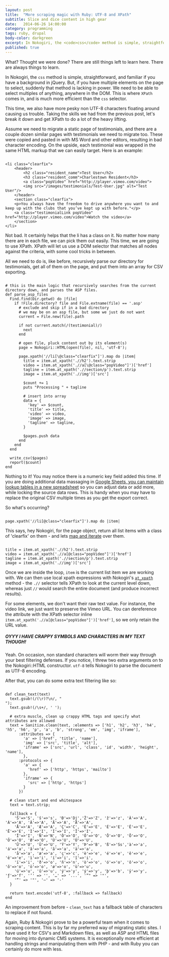 ```yaml
---
layout: post
title:  "More scraping magic with Ruby: UTF-8 and XPath"
subtitle: Slice and dice content in high gear
date:   2014-06-26 14:00:00
category: programming
tags: ruby, drupal
body-color: darkgreen
excerpt: In Nokogiri, the <code>css</code> method is simple, straightforward, and familiar if you have a background in jQuery. But, if you have multiple elements on the page to select, suddenly that method is lacking in power. We need to be able to select multiples of anything, anywhere in the DOM. This is where <code>XPath</code> comes in, and is much more efficient than the <code>css</code> selector.
published: true
---
```


What? Thought we were done? There are still things left to learn here. There are always things to learn.

In Nokogiri, the <code>css</code> method is simple, straightforward, and familiar if you have a background in jQuery. But, if you have multiple elements on the page to select, suddenly that method is lacking in power.
We need to be able to select multiples of anything, anywhere in the DOM. This is where <code>XPath</code> comes in, and is much more efficient than the <code>css</code> selector.

This time, we also have more pesky non UTF-8 characters floating around causing us trouble. Taking the skills we had from the previous post, let's break it down and get XPath to do a lot of the heavy lifting.

Assume we need to migrate a static page of testimonials, and there are a couple dozen similar pages with testimonials we need to migrate too. These were copied and pasted in with MS Word and other editors, resulting in bad character
encoding. On the upside, each testimonial was wrapped in the same HTML markup that we can easily target. Here is an example:

<pre class="language-markup"><code class="language-markup">
&lt;li class="clearfix"&gt;
    &lt;header&gt;
        &lt;h2 class="resident_name">Test User&lt;/h2&gt;
        &lt;h3 class="resident_comm">Charlestown Resident&lt;/h3&gt;
        &lt;a class="popVideo" href="http://player.vimeo.com/video"&gt;
        &lt;img src="/images/testimonials/Test-User.jpg" alt="Test User"/&gt;
    &lt;/header&gt;
    &lt;section class="clearfix"&gt;
    &lt;p>You always have the freedom to drive anywhere you want to and keep up with the clubs that you’ve kept up with before."&lt;/p&gt;
    &lt;a class="testimonialLink popVideo" href="http://player.vimeo.com/video">Watch the video&lt;/a&gt;
    &lt;/section&gt;
&lt;/li&gt;
</code></pre>

Not bad. It certainly helps that the li has a class on it. No matter how many there are in each file, we can pick them out easily. This time, we are going to use XPath. XPath will let us use a DOM selector that matches all nodes against the criteria, with some
cool tricks in between.

All we need to do is, like before, recursively parse our directory for testimonials, get all of them on the page, and put them into an array for CSV exporting.

<pre class="language-markup"><code class="language-ruby">
# this is the main logic that recursively searches from the current directory down, and parses the ASP files.
def parse_asp_files
  Find.find(Dir.getwd) do |file|
    if !File.directory? file and File.extname(file) == '.asp'
      # exclude and skip if in a bad directory
      # we may be on an asp file, but some we just do not want
      current = File.new(file).path

      if not current.match(/(testimonial)/)
        next
      end

      # open file, pluck content out by its element(s)
      page = Nokogiri::HTML(open(file), nil, 'utf-8');

      page.xpath('//li[\@class="clearfix"]').map do |item|
        title = item.at_xpath('.//h2').text.strip
        video = item.at_xpath('.//a[\@class="popVideo"]')['href']
        tagline = item.at_xpath('.//section/p').text.strip
        image = item.at_xpath('.//img')['src']

        $count += 1
        puts "Processing " + tagline

        # insert into array
        data = {
          'key' => $count,
          'title' => title,
          'video' => video,
          'image' => image,
          'tagline' => tagline,
        }

        $pages.push data
      end
    end
  end

  write_csv($pages)
  report($count)
end
</code></pre>

Nothing to it! You may notice there is a numeric key field added this time. If you are doing additional data massaging in [Google Sheets, you can maintain lookup tables in a new spreadsheet](https://support.google.com/docs/answer/3256570?hl=en) so you can adjust data or add more, while locking the source
data rows. This is handy when you may have to replace the original CSV multiple times as you get the export correct.

So what's occurring?

<pre class="language-markup"><code class="language-ruby">
page.xpath('//li[@class="clearfix"]').map do |item|
</code></pre>

This says, hey Nokogiri, for the page object, return all list items with a class of 'clearfix' on them - and lets [map and iterate](http://www.ruby-doc.org/core-2.1.2/Array.html) over them.

<pre class="language-markup"><code class="language-ruby">
title = item.at_xpath('.//h2').text.strip
video = item.at_xpath('.//a[@class="popVideo"]')['href']
tagline = item.at_xpath('.//section/p').text.strip
image = item.at_xpath('.//img')['src']
</code></pre>

Once we are inside the loop, <code>item</code> is the current list item we are working with. We can then use local xpath expressions with Nokogiri's <code>[at_xpath](http://nokogiri.org/Nokogiri/XML/Node.html#method-i-at_xpath)</code> method - the <code>.//</code> selector tells XPath to look at the current level down, whereas just <code>//</code> would
search the entire document (and produce incorrect results).

For some elements, we don't want their raw text value. For instance, the video link, we just want to preserve the Vimeo URL. You can dereference the attribute with the XPath selector inline <code>item.at_xpath('.//a[@class="popVideo"]')['href']</code>, so we only
retain the URL value.

##### OYYY I HAVE CRAPPY SYMBOLS AND CHARACTERS IN MY TEXT THOUGH!

Yeah. On occasion, non standard characters will worm their way through your best filtering defenses. If you notice, I threw two extra arguments on to the Nokogiri::HTML constructor. <code>utf-8</code> tells Nokogiri to parse the document as UTF-8 encoding.

After that, you can do some extra text filtering like so:

<pre class="language-markup"><code class="language-ruby">
def clean_text(text)
  text.gsub!(/(\r)?\n/, "<br />");
  text.gsub!(/\s+/, ' ');

  # extra muscle, clean up crappy HTML tags and specify what attributes are allowed
  text = Sanitize.clean(text, :elements => ['h1', 'h2', 'h3', 'h4', 'h5', 'h6', 'p', 'a', 'b', 'strong', 'em', 'img', 'iframe'],
      :attributes => {
        'a' => ['href', 'title', 'name'],
        'img' => ['src', 'title', 'alt'],
        'iframe' => ['src', 'url', 'class', 'id', 'width', 'height', 'name'],
        },
      :protocols => {
        'a' => {
          'href' => ['http', 'https', 'mailto']
        },
        'iframe' => {
          'src' => ['http', 'https']
        }
      })

  # clean start and end whitespace
  text = text.strip;

  fallback = {
    'Š'=>'S', 'š'=>'s', 'Ð'=>'Dj','Ž'=>'Z', 'ž'=>'z', 'À'=>'A', 'Á'=>'A', 'Â'=>'A', 'Ã'=>'A', 'Ä'=>'A',
    'Å'=>'A', 'Æ'=>'A', 'Ç'=>'C', 'È'=>'E', 'É'=>'E', 'Ê'=>'E', 'Ë'=>'E', 'Ì'=>'I', 'Í'=>'I', 'Î'=>'I',
    'Ï'=>'I', 'Ñ'=>'N', 'Ò'=>'O', 'Ó'=>'O', 'Ô'=>'O', 'Õ'=>'O', 'Ö'=>'O', 'Ø'=>'O', 'Ù'=>'U', 'Ú'=>'U',
    'Û'=>'U', 'Ü'=>'U', 'Ý'=>'Y', 'Þ'=>'B', 'ß'=>'Ss','à'=>'a', 'á'=>'a', 'â'=>'a', 'ã'=>'a', 'ä'=>'a',
    'å'=>'a', 'æ'=>'a', 'ç'=>'c', 'è'=>'e', 'é'=>'e', 'ê'=>'e', 'ë'=>'e', 'ì'=>'i', 'í'=>'i', 'î'=>'i',
    'ï'=>'i', 'ð'=>'o', 'ñ'=>'n', 'ò'=>'o', 'ó'=>'o', 'ô'=>'o', 'õ'=>'o', 'ö'=>'o', 'ø'=>'o', 'ù'=>'u',
    'ú'=>'u', 'û'=>'u', 'ý'=>'y', 'ý'=>'y', 'þ'=>'b', 'ÿ'=>'y', 'ƒ'=>'f', '’' => '', '…' => '...', '”" => '"',
    '“' => '"', '—' => '-'
  }

  return text.encode('utf-8', :fallback => fallback)
end
</code></pre>

An improvement from before - <code>clean_text</code> has a fallback table of characters to replace if not found.

Again, Ruby & Nokogiri prove to be a powerful team when it comes to scraping content. This is by far my preferred way of migrating static sites. I have used it for CSV's and Markdown files, as well as ASP and HTML files for moving into 
dynamic CMS systems. It is exceptionally more efficient at handling strings and manipulating them with PHP - and with Ruby you can certainly do more with less.